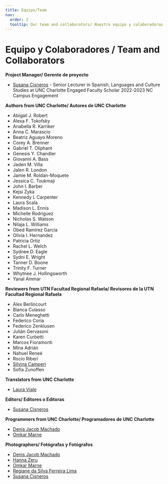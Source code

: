 ```yaml
---
title: Equipo/Team
nav:
  order: 2
  tooltip: Our team and collaborators/ Nuestro equipo y colaboradoras
---
```


# <i class="fas fa-users"></i>Equipo y Colaboradores / Team and Collaborators

**Project Manager/ Gerente de proyecto** 
 - [Susana Cisneros](https://www.linkedin.com/in/susana-cisneros-she-her-hers-ella-685b764b/) - Senior Lecturer in Spanish, Languages and Culture Studies at UNC Charlotte Engaged Faculty Scholar 2022-2023 NC Campus Engagement 

**Authors from UNC Charlotte/ Autores de UNC Charlotte**
 - Abigail J. Robert
 - Alexa F. Tokofsky
 - Anabella R. Karriker
 - Anna C. Marascio
 - Beatriz Aguayo Moreno
 - Corey A. Brenner
 - Gabriel T. Oliphant
 - Genesis Y. Chandler
 - Giovanni A. Bass
 - Jaden M. Villa
 - Jalen R. London
 - Jamie M. Roldan-Moquete
 - Jessica C. Toukmaji
 - John I. Barber
 - Kejsi Zyka
 - Kennedy L Carpenter
 - Laura Scala
 - Madison L. Ennis
 - Michelle Rodriguez
 - Nicholas S. Watson
 - Nilaja L. Williams
 - Obed Ramirez Garcia
 - Olivia I. Hernandez
 - Patricia Ortiz
 - Rachel L. Welch
 - Sydnee D. Eagle
 - Sydni E. Wright
 - Tanner D. Boone
 - Trinity F. Turner
 - Whytnee J. Hollingsworth
 - Yanal Ammar

**Reviewers from UTN Facultad Regional Rafaela/ Revisores de la UTN Facultad Regional Rafaela** 
 - Alex Berlincourt
 - Bianca Culasso
 - Carlo Meneghetti
 - Federico Coria 
 - Federico Zenklusen
 - Julián Gervasoni 
 - Karen Curbetti 
 - Marcos Fioramonti 
 - Mina Adrián
 - Nahuel Reneé
 - Rocio Riberi  
 - [Silvina Camperi](https://www.linkedin.com/in/silvina-camperi-6736568/)
 - Sofía Zunoffen

**Translators from UNC Charlotte**
 - [Laura Viale](https://www.linkedin.com/in/laura-viale/)
 
**Editors/ Editores o Editoras**
 - [Susana Cisneros](https://www.linkedin.com/in/susana-cisneros-she-her-hers-ella-685b764b/)
 
**Programmers from UNC Charlotte/ Programadores de UNC Charlotte**
 - [Denis Jacob Machado](https://phyloinformatics.com/members/Denis_Jacob_Machado.html)
 - [Omkar Marne](https://phyloinformatics.com/members/Omkar_Marne.html)

**Photographers/ Fotógrafas y Fotógrafos**
 - [Denis Jacob Machado](https://phyloinformatics.com/members/Denis_Jacob_Machado.html)
 - [Hanna Zeru](https://www.linkedin.com/in/hannahzeru/)
 - [Omkar Marne](https://phyloinformatics.com/members/Omkar_Marne.html)
 - [Regiane da Silva Ferreira Lima](https://www.linkedin.com/in/regiane-lima-713a53278/)
 - [Susana Cisneros](https://www.linkedin.com/in/susana-cisneros-she-her-hers-ella-685b764b/)

